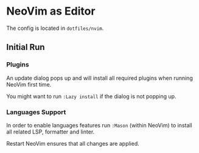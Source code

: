 # NeoVim as Editor

The config is located in `dotfiles/nvim`.

## Initial Run

### Plugins

An update dialog pops up and will install all required plugins when running
NeoVim first time.

You might want to run `:Lazy install` if the dialog is not popping up.

### Languages Support

In order to enable languages features run `:Mason` (within NeoVim) to install
all related LSP, formatter and linter.

Restart NeoVim ensures that all changes are applied.
